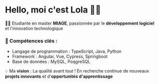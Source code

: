 # Hello, moi c'est Lola 👩‍💻
👩‍🎓 Etudiante en master **MIAGE**, passionnée par le **développement logiciel** et l'innovation technologique
### 🚀 Compétences clés :
  - Langage de programmation : TypeScript, Java, Python
  - Framework : Angular, Vue, Cypress, Springboot
  - Base de données : MySQL, PoqgreSQL

💡 Ma **vision** : La qualité avant tout !
En recherche continue de nouveaux **projets innovants** et d'**opportunités d'apprentissage** 
